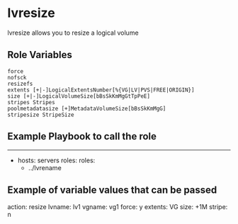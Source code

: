 lvresize
=========
lvresize allows you to resize a logical volume

Role Variables
--------------
    force
    nofsck
    resizefs
    extents [+|-]LogicalExtentsNumber[%{VG|LV|PVS|FREE|ORIGIN}]
    size [+|-]LogicalVolumeSize[bBsSkKmMgGtTpPeE]
    stripes Stripes
    poolmetadatasize [+]MetadataVolumeSize[bBsSkKmMgG]
    stripesize StripeSize


Example Playbook to call the role
---------------------------------
---
- hosts: servers roles:
  roles:
  - ../lvrename

Example of variable values that can be passed
---------------------------------------------
action: resize
lvname: lv1
vgname: vg1
force: y
extents: VG
size: +1M
stripe: n
